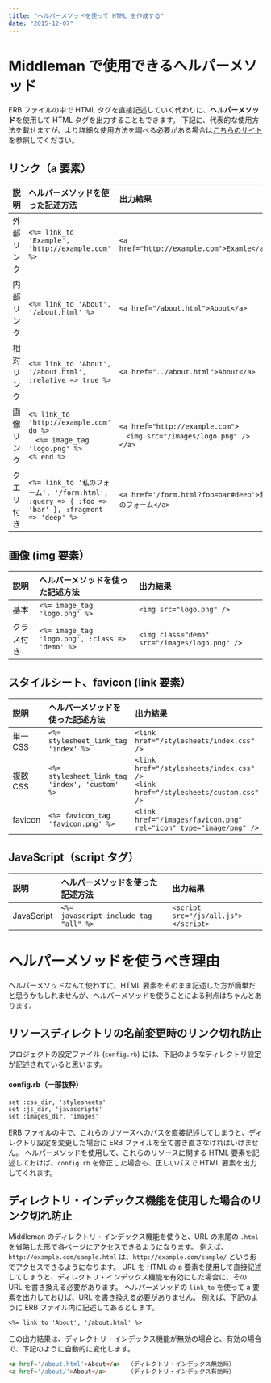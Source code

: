 ```yaml
---
title: "ヘルパーメソッドを使って HTML を作成する"
date: "2015-12-07"
---
```


Middleman で使用できるヘルパーメソッド
====

ERB ファイルの中で HTML タグを直接記述していく代わりに、**ヘルパーメソッド**を使用して HTML タグを出力することもできます。
下記に、代表的な使用方法を載せますが、より詳細な使用方法を調べる必要がある場合は[こちらのサイト](http://www.padrinorb.com/guides/application-helpers)を参照してください。

リンク（a 要素）
----

| 説明 | ヘルパーメソッドを使った記述方法 | 出力結果 |
| :--- | :------------------------------- | :------- |
| 外部リンク | `<%= link_to 'Example', 'http://example.com' %>` | `<a href="http://example.com">Examle</a>` |
| 内部リンク | `<%= link_to 'About', '/about.html' %>` | `<a href="/about.html">About</a>` |
| 相対リンク | `<%= link_to 'About', '/about.html', :relative => true %>` | `<a href="../about.html">About</a>` |
| 画像リンク | `<% link_to 'http://example.com' do %>`<br>`　<%= image_tag 'logo.png' %>`<br>`<% end %>` | `<a href="http://example.com">`<br>`　<img src="/images/logo.png" />`<br>`</a>` |
| クエリ付き | `<%= link_to '私のフォーム', '/form.html', :query => { :foo => 'bar' }, :fragment => 'deep' %>` | `<a href='/form.html?foo=bar#deep'>私のフォーム</a>` |

画像 (img 要素）
----

| 説明 | ヘルパーメソッドを使った記述方法 | 出力結果 |
| :--- | :------------------------------- | :------- |
| 基本 | `<%= image_tag 'logo.png' %>` | `<img src="logo.png" />` |
| クラス付き | `<%= image_tag 'logo.png', :class => 'demo' %>` | `<img class="demo" src="/images/logo.png" />` |

スタイルシート、favicon (link 要素）
----

| 説明 | ヘルパーメソッドを使った記述方法 | 出力結果 |
| :--- | :------------------------------- | :------- |
| 単一CSS | `<%= stylesheet_link_tag 'index' %>` | `<link href="/stylesheets/index.css" />` |
| 複数CSS | `<%= stylesheet_link_tag 'index', 'custom' %>` | `<link href="/stylesheets/index.css" />`<br>`<link href="/stylesheets/custom.css" />` |
| favicon | `<%= favicon_tag 'favicon.png' %>` | `<link href="/images/favicon.png" rel="icon" type="image/png" />` |

JavaScript（script タグ）
----

| 説明 | ヘルパーメソッドを使った記述方法 | 出力結果 |
| :--- | :------------------------------- | :------- |
| JavaScript | `<%= javascript_include_tag "all" %>` | `<script src="/js/all.js"></script>` |


ヘルパーメソッドを使うべき理由
====

ヘルパーメソッドなんて使わずに、HTML 要素をそのまま記述した方が簡単だと思うかもしれませんが、ヘルパーメソッドを使うことによる利点はちゃんとあります。

リソースディレクトリの名前変更時のリンク切れ防止
----

プロジェクトの設定ファイル (`config.rb`) には、下記のようなディレクトリ設定が記述されていると思います。

#### config.rb（一部抜粋）

```erb
set :css_dir, 'stylesheets'
set :js_dir, 'javascripts'
set :images_dir, 'images'
```

ERB ファイルの中で、これらのリソースへのパスを直接記述してしまうと、ディレクトリ設定を変更した場合に ERB ファイルを全て書き直さなければいけません。
ヘルパーメソッドを使用して、これらのリソースに関する HTML 要素を記述しておけば、`config.rb` を修正した場合も、正しいパスで HTML 要素を出力してくれます。

ディレクトリ・インデックス機能を使用した場合のリンク切れ防止
----

Middleman のディレクトリ・インデックス機能を使うと、URL の末尾の `.html` を省略した形で各ページにアクセスできるようになります。
例えば、`http://example.com/sample.html` は、`http://example.com/sample/` という形でアクセスできるようになります。
URL を HTML の a 要素を使用して直接記述してしまうと、ディレクトリ・インデックス機能を有効にした場合に、その URL を書き換える必要があります。
ヘルパーメソッドの `link_to` を使って a 要素を出力しておけば、URL を書き換える必要がありません。
例えば、下記のように ERB ファイル内に記述してあるとします。

```erb
<%= link_to 'About', '/about.html' %>
```

この出力結果は、ディレクトリ・インデックス機能が無効の場合と、有効の場合で、下記のように自動的に変化します。

```html
<a href='/about.html'>About</a>  （ディレクトリ・インデックス無効時）
<a href='/about/'>About</a>      （ディレクトリ・インデックス有効時）
```


